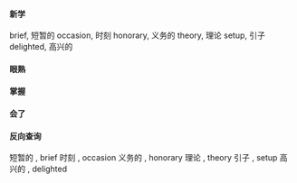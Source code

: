 #### 新学
brief,    短暂的
occasion,    时刻
honorary,    义务的
theory,    理论
setup,    引子
delighted,    高兴的

#### 眼熟


#### 掌握


#### 会了



#### 反向查询
短暂的  ,  brief
时刻  ,  occasion
义务的  ,  honorary
理论  ,  theory
引子  ,  setup
高兴的  ,  delighted
